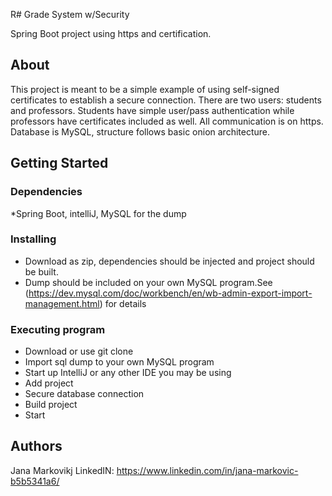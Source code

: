 R# Grade System w/Security

Spring Boot project using https and certification.

## About

This project is meant to be a simple example of using self-signed certificates to establish a secure connection. There are two users: students and professors. 
Students have simple user/pass authentication while professors have certificates included as well. All communication is on https. Database is MySQL, structure follows
basic onion architecture.

## Getting Started

### Dependencies

*Spring Boot, intelliJ, MySQL for the dump

### Installing

* Download as zip, dependencies should be injected and project should be built.
* Dump should be included on your own MySQL program.See (https://dev.mysql.com/doc/workbench/en/wb-admin-export-import-management.html) for details

### Executing program

* Download or use git clone
* Import sql dump to your own MySQL program
* Start up IntelliJ or any other IDE you may be using
* Add project
* Secure database connection
* Build project
* Start


## Authors

Jana Markovikj
LinkedIN: https://www.linkedin.com/in/jana-markovic-b5b5341a6/
